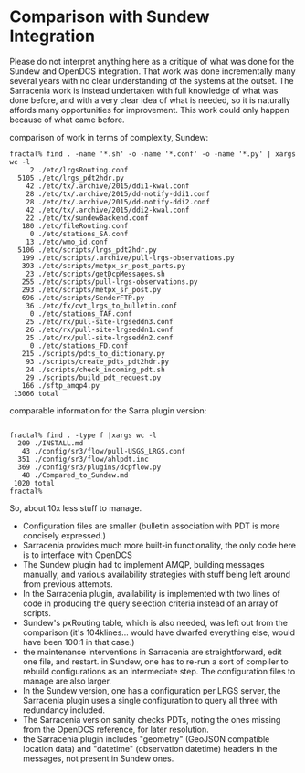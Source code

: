 

# Comparison with Sundew Integration

Please do not interpret anything here as a critique of what was done for the Sundew and OpenDCS integration.
That work was done incrementally many several years with no clear understanding of the systems at the outset.
The Sarracenia work is instead undertaken with full knowledge of what was done before, and with a very
clear idea of what is needed, so it is naturally affords many opportunities for improvement.
This work could only happen because of what came before.


comparison of work in terms of complexity, Sundew:

```
fractal% find . -name '*.sh' -o -name '*.conf' -o -name '*.py' | xargs wc -l
     2 ./etc/lrgsRouting.conf
  5105 ./etc/lrgs_pdt2hdr.py
    42 ./etc/tx/.archive/2015/ddi1-kwal.conf
    28 ./etc/tx/.archive/2015/dd-notify-ddi1.conf
    28 ./etc/tx/.archive/2015/dd-notify-ddi2.conf
    42 ./etc/tx/.archive/2015/ddi2-kwal.conf
    22 ./etc/tx/sundewBackend.conf
   180 ./etc/fileRouting.conf
     0 ./etc/stations_SA.conf
    13 ./etc/wmo_id.conf
  5106 ./etc/scripts/lrgs_pdt2hdr.py
   199 ./etc/scripts/.archive/pull-lrgs-observations.py
   393 ./etc/scripts/metpx_sr_post_parts.py
    23 ./etc/scripts/getDcpMessages.sh
   255 ./etc/scripts/pull-lrgs-observations.py
   293 ./etc/scripts/metpx_sr_post.py
   696 ./etc/scripts/SenderFTP.py
    36 ./etc/fx/cvt_lrgs_to_bulletin.conf
     0 ./etc/stations_TAF.conf
    25 ./etc/rx/pull-site-lrgseddn3.conf
    26 ./etc/rx/pull-site-lrgseddn1.conf
    25 ./etc/rx/pull-site-lrgseddn2.conf
     0 ./etc/stations_FD.conf
   215 ./scripts/pdts_to_dictionary.py
    93 ./scripts/create_pdts_pdt2hdr.py
    24 ./scripts/check_incoming_pdt.sh
    29 ./scripts/build_pdt_request.py
   166 ./sftp_amqp4.py
 13066 total

```

comparable information for the Sarra plugin version:

```

fractal% find . -type f |xargs wc -l
  209 ./INSTALL.md
   43 ./config/sr3/flow/pull-USGS_LRGS.conf
  351 ./config/sr3/flow/ahlpdt.inc
  369 ./config/sr3/plugins/dcpflow.py
   48 ./Compared_to_Sundew.md
 1020 total
fractal% 

```

So, about 10x less stuff to manage.

* Configuration files are smaller (bulletin association with PDT is more concisely expressed.)
* Sarracenia provides much more built-in functionality, the only code here is to interface with OpenDCS
* The Sundew plugin had to implement AMQP, building messages manually, and various availability strategies with stuff being left around from previous attempts.
* In the Sarracenia plugin, availability is implemented with two lines of code in producing the query selection criteria instead of an array of scripts.
* Sundew's pxRouting table, which is also needed, was left out from the comparison (it's 104klines... would have dwarfed everything else, would have been 100:1 in that case.)
* the maintenance interventions in Sarracenia are straightforward, edit one file, and restart. in Sundew, one has to re-run a sort
  of compiler to rebuild configurations as an intermediate step. The configuration files to manage are also larger.
* In the Sundew version, one has a configuration per LRGS server, the Sarracenia plugin uses a single configuration to query all three with redundancy included.
* The Sarracenia version sanity checks PDTs, noting the ones missing from the OpenDCS reference, for later resolution.
* the Sarracenia plugin includes "geometry" (GeoJSON compatible location data) and "datetime" (observation datetime) headers in the messages,
  not present in Sundew ones.


